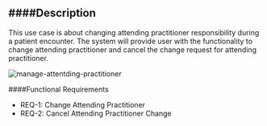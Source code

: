 ####Description
--------------
This use case is about changing attending practitioner responsibility during a patient encounter. The system will provide user with the functionality to change attending practitioner and cancel the change request for attending practitioner.

![manage-attentding-practitioner](https://f.cloud.github.com/assets/5391320/1244496/47ed8f78-2a86-11e3-9147-47ba146d26f8.png)

####Functional Requirements
* REQ-1:	 Change Attending Practitioner
* REQ-2:	 Cancel Attending Practitioner Change

